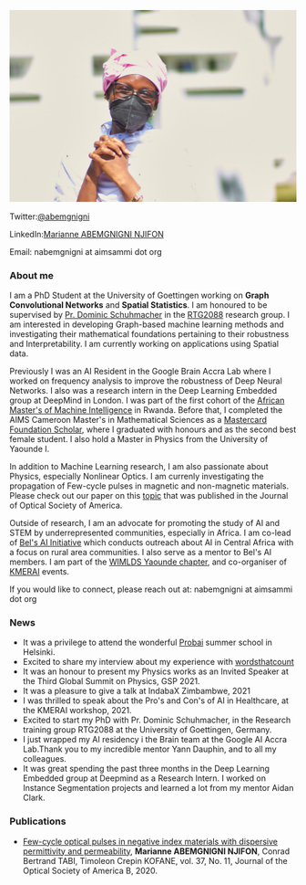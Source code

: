 ---
---


!["Nothing happens until something moves" (Albert Einstein.)](./pink_pic.jpg)

Twitter:[@abemgnigni](https://twitter.com/abemgnigni)

LinkedIn:[Marianne ABEMGNIGNI NJIFON](https://www.linkedin.com/in/marianne-abemgnigni-njifon-931142150/)

Email: nabemgnigni at aimsammi dot org

### About me
I am a PhD Student at the University of Goettingen working on **Graph Convolutional Networks** and **Spatial Statistics**. I am honoured to be supervised by [Pr. Dominic Schuhmacher](http://www.dominic.schuhmacher.name/) in the [RTG2088](https://www.uni-goettingen.de/en/514290.html) research group. I am interested in developing Graph-based machine learning methods and investigating their mathematical foundations pertaining to their robustness and Interpretability. I am currently working on applications using Spatial data.

Previously I was an AI Resident in the Google Brain Accra Lab where I worked on frequency analysis to improve the robustness of Deep Neural Networks. I also  was a research intern in the Deep Learning Embedded group at DeepMind in London. I was part of the first cohort of the [African Master's of Machine Intelligence](https://nexteinstein.org/aims-launches-first-of-its-kind-african-masters-in-machine-intelligence-at-rwanda-campus/) in Rwanda. Before that, I completed the AIMS Cameroon Master's in Mathematical Sciences as a [Mastercard Foundation Scholar](https://mastercardfdn.org/all/scholars/), where I graduated with honours and as the second best female student. I also hold a Master in Physics from the University of Yaounde I. 

In addition to Machine Learning research, I am also passionate about Physics, especially Nonlinear Optics. I am currenly investigating the propagation of Few-cycle pulses in magnetic and non-magnetic materials. Please check out our paper on this [topic](https://opg.optica.org/josab/abstract.cfm?uri=josab-37-11-a331) that was published in the Journal of Optical Society of America.

Outside of research, I am an advocate for promoting the study of AI and STEM by underrepresented communities, especially in Africa. I am co-lead of [Bel's AI Initiative](https://www.linkedin.com/company/79720797) which conducts outreach about AI in Central Africa with a focus on rural area communities. I also serve as a mentor to Bel's AI members. I am part of the [WIMLDS Yaounde chapter](http://wimlds.org/about-the-yaounde-team-2/), and co-organiser of [KMERAI](https://sites.google.com/view/kmerai-2021/home?authuser=0) events.

If you would like to connect, please reach out at: nabemgnigni at aimsammi dot org


### News
  - It was a privilege to attend the wonderful [Probai](https://probabilistic.ai/) summer school in Helsinki.
  - Excited to share my interview about my experience with [wordsthatcount](https://wordsthatcount.org/women-in-machine-learning-abemgnigni-njifon-marianne/)
  - It was an honour to present my Physics works as an Invited Speaker at the Third Global Summit on Physics, GSP 2021.
  - It was a pleasure to give a talk at IndabaX Zimbambwe, 2021
  - I was thrilled to speak about the Pro's and Con's of AI in Healthcare, at the KMERAI workshop, 2021.
  - Excited to start my PhD with Pr. Dominic Schuhmacher, in the Research training group RTG2088 at the University of Goettingen, Germany.
  - I just wrapped my AI residency i the Brain team at the Google AI Accra Lab.Thank you to my incredible mentor Yann Dauphin, and to all my colleagues.
  - It was great spending the past three months in the Deep Learning Embedded group at Deepmind as a Research Intern. I worked on Instance Segmentation projects and learned a lot from my mentor Aidan Clark.

### Publications
   - [Few-cycle optical pulses in negative index materials with dispersive permittivity and permeability](https://opg.optica.org/josab/abstract.cfm?uri=josab-37-11-a331),  **Marianne ABEMGNIGNI NJIFON**, Conrad Bertrand TABI, Timoleon Crepin KOFANE, vol. 37, No. 11, Journal of the Optical Society of America B, 2020.

 
  
  

